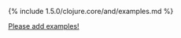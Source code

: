{% include 1.5.0/clojure.core/and/examples.md %}

[Please add examples!](https://github.com/arrdem/grimoire/edit/master/_includes/1.6.0/clojure.core/and/examples.md)
